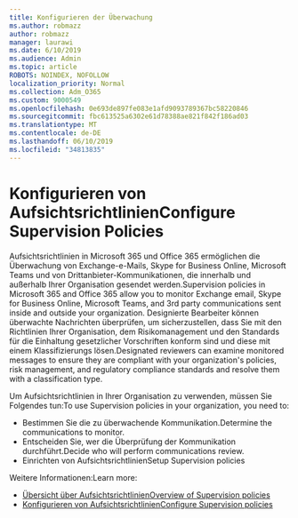 ```yaml
---
title: Konfigurieren der Überwachung
ms.author: robmazz
author: robmazz
manager: laurawi
ms.date: 6/10/2019
ms.audience: Admin
ms.topic: article
ROBOTS: NOINDEX, NOFOLLOW
localization_priority: Normal
ms.collection: Adm_O365
ms.custom: 9000549
ms.openlocfilehash: 0e693de897fe083e1afd9093789367bc58220846
ms.sourcegitcommit: fbc613525a6302e61d78388ae821f842f186ad03
ms.translationtype: MT
ms.contentlocale: de-DE
ms.lasthandoff: 06/10/2019
ms.locfileid: "34813835"
---
```

# <a name="configure-supervision-policies"></a><span data-ttu-id="fb259-102">Konfigurieren von Aufsichtsrichtlinien</span><span class="sxs-lookup"><span data-stu-id="fb259-102">Configure Supervision Policies</span></span>

<span data-ttu-id="fb259-103">Aufsichtsrichtlinien in Microsoft 365 und Office 365 ermöglichen die Überwachung von Exchange-e-Mails, Skype for Business Online, Microsoft Teams und von Drittanbieter-Kommunikationen, die innerhalb und außerhalb Ihrer Organisation gesendet werden.</span><span class="sxs-lookup"><span data-stu-id="fb259-103">Supervision policies in Microsoft 365 and Office 365 allow you to monitor Exchange email, Skype for Business Online, Microsoft Teams, and 3rd party communications sent inside and outside your organization.</span></span> <span data-ttu-id="fb259-104">Designierte Bearbeiter können überwachte Nachrichten überprüfen, um sicherzustellen, dass Sie mit den Richtlinien Ihrer Organisation, dem Risikomanagement und den Standards für die Einhaltung gesetzlicher Vorschriften konform sind und diese mit einem Klassifizierungs lösen.</span><span class="sxs-lookup"><span data-stu-id="fb259-104">Designated reviewers can examine monitored messages to ensure they are compliant with your organization's policies, risk management, and regulatory compliance standards and resolve them with a classification type.</span></span>

<span data-ttu-id="fb259-105">Um Aufsichtsrichtlinien in Ihrer Organisation zu verwenden, müssen Sie Folgendes tun:</span><span class="sxs-lookup"><span data-stu-id="fb259-105">To use Supervision policies in your organization, you need to:</span></span>

- <span data-ttu-id="fb259-106">Bestimmen Sie die zu überwachende Kommunikation.</span><span class="sxs-lookup"><span data-stu-id="fb259-106">Determine the communications to monitor.</span></span>
- <span data-ttu-id="fb259-107">Entscheiden Sie, wer die Überprüfung der Kommunikation durchführt.</span><span class="sxs-lookup"><span data-stu-id="fb259-107">Decide who will perform communications review.</span></span>
- <span data-ttu-id="fb259-108">Einrichten von Aufsichtsrichtlinien</span><span class="sxs-lookup"><span data-stu-id="fb259-108">Setup Supervision policies</span></span>

<span data-ttu-id="fb259-109">Weitere Informationen:</span><span class="sxs-lookup"><span data-stu-id="fb259-109">Learn more:</span></span>

- [<span data-ttu-id="fb259-110">Übersicht über Aufsichtsrichtlinien</span><span class="sxs-lookup"><span data-stu-id="fb259-110">Overview of Supervision policies</span></span>](https://docs.microsoft.com/office365/securitycompliance/supervision-policies)
- [<span data-ttu-id="fb259-111">Konfigurieren von Aufsichtsrichtlinien</span><span class="sxs-lookup"><span data-stu-id="fb259-111">Configure Supervision policies</span></span>](https://docs.microsoft.com/office365/securitycompliance/configure-supervision-policies)
